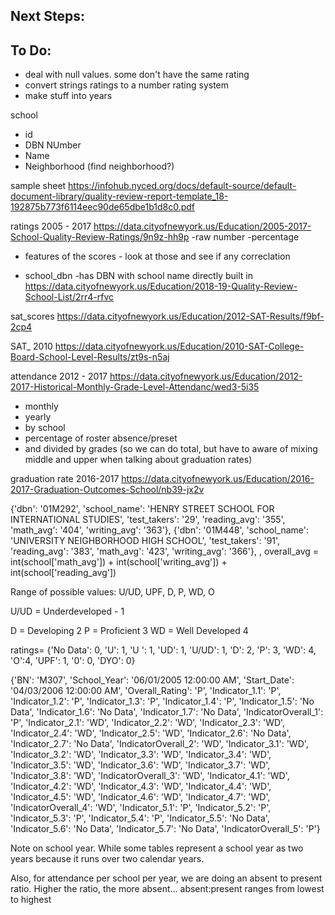 
Next Steps:
-----------


To Do:
------
- deal with null values. some don't have the same rating
- convert strings ratings to a number rating system
- make stuff into years



school
- id
- DBN NUmber
- Name
- Neighborhood (find neighborhood?)




sample sheet
https://infohub.nyced.org/docs/default-source/default-document-library/quality-review-report-template_18-192875b773f6114eec90de65dbe1b1d8c0.pdf




ratings 2005 - 2017
https://data.cityofnewyork.us/Education/2005-2017-School-Quality-Review-Ratings/9n9z-hh9p
-raw number
-percentage
- features of the scores - look at those and see if any correclation


- school_dbn
-has DBN with school name directly built in
https://data.cityofnewyork.us/Education/2018-19-Quality-Review-School-List/2rr4-rfvc


sat_scores
https://data.cityofnewyork.us/Education/2012-SAT-Results/f9bf-2cp4

SAT_ 2010 
https://data.cityofnewyork.us/Education/2010-SAT-College-Board-School-Level-Results/zt9s-n5aj


attendance 2012 - 2017
https://data.cityofnewyork.us/Education/2012-2017-Historical-Monthly-Grade-Level-Attendanc/wed3-5i35
- monthly
- yearly
- by school
- percentage of roster absence/preset
- and divided by grades (so we can do total, but have to aware of mixing middle and upper when talking about graduation rates)


graduation rate 2016-2017
https://data.cityofnewyork.us/Education/2016-2017-Graduation-Outcomes-School/nb39-jx2v


{'dbn': '01M292', 'school_name': 'HENRY STREET SCHOOL FOR INTERNATIONAL STUDIES', 'test_takers': '29', 'reading_avg': '355', 'math_avg': '404', 'writing_avg': '363'}, {'dbn': '01M448', 'school_name': 'UNIVERSITY NEIGHBORHOOD HIGH SCHOOL', 'test_takers': '91', 'reading_avg': '383', 'math_avg': '423', 'writing_avg': '366'},
, overall_avg = int(school['math_avg']) + int(school['writing_avg']) + int(school['reading_avg'])



Range of possible values: 
U/UD, 
UPF, 
D, 
P, 
WD, 
O 

U/UD = Underdeveloped - 1
<!-- UPF = Underdeveloped with Proficient Features (only an option in 2007-8, 2008-9 and 2009-10) 1.5 -->
D = Developing 2
P = Proficient 3
WD = Well Developed 4 
<!-- O = Outstanding (only an option in 2007-8) 4.5 
 -->

ratings= {'No Data': 0, 'U': 1, 'U ': 1, 'UD': 1, 'U/UD': 1, 'D': 2, 'P': 3, 'WD': 4, 'O':4, 'UPF': 1, '0': 0, 'DYO': 0}

 {'BN': 'M307', 'School_Year': '06/01/2005 12:00:00 AM', 'Start_Date': '04/03/2006 12:00:00 AM', 'Overall_Rating': 'P', 'Indicator_1.1': 'P', 'Indicator_1.2': 'P', 'Indicator_1.3': 'P', 'Indicator_1.4': 'P', 'Indicator_1.5': 'No Data', 'Indicator_1.6': 'No Data', 'Indicator_1.7': 'No Data', 'IndicatorOverall_1': 'P', 'Indicator_2.1': 'WD', 'Indicator_2.2': 'WD', 'Indicator_2.3': 'WD', 'Indicator_2.4': 'WD', 'Indicator_2.5': 'WD', 'Indicator_2.6': 'No Data', 'Indicator_2.7': 'No Data', 'IndicatorOverall_2': 'WD', 'Indicator_3.1': 'WD', 'Indicator_3.2': 'WD', 'Indicator_3.3': 'WD', 'Indicator_3.4': 'WD', 'Indicator_3.5': 'WD', 'Indicator_3.6': 'WD', 'Indicator_3.7': 'WD', 'Indicator_3.8': 'WD', 'IndicatorOverall_3': 'WD', 'Indicator_4.1': 'WD', 'Indicator_4.2': 'WD', 'Indicator_4.3': 'WD', 'Indicator_4.4': 'WD', 'Indicator_4.5': 'WD', 'Indicator_4.6': 'WD', 'Indicator_4.7': 'WD', 'IndicatorOverall_4': 'WD', 'Indicator_5.1': 'P', 'Indicator_5.2': 'P', 'Indicator_5.3': 'P', 'Indicator_5.4': 'P', 'Indicator_5.5': 'No Data', 'Indicator_5.6': 'No Data', 'Indicator_5.7': 'No Data', 'IndicatorOverall_5': 'P'}


Note on school year. While some tables represent a school year as two years because it runs over two calendar years. 

Also, for attendance per school per year, we are doing an absent to present ratio. Higher the ratio, the more absent... absent:present ranges from lowest to highest 

